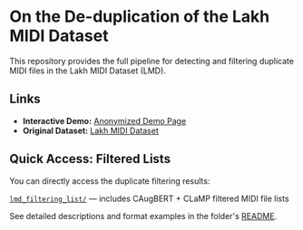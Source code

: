 # On the De-duplication of the Lakh MIDI Dataset

This repository provides the full pipeline for detecting and filtering duplicate MIDI files in the Lakh MIDI Dataset (LMD).

## Links

- **Interactive Demo:** [Anonymized Demo Page](https://anonymous-researcher-mir.github.io/lmd_deduplication/)
- **Original Dataset:** [Lakh MIDI Dataset](https://colinraffel.com/projects/lmd/)


## Quick Access: Filtered Lists

You can directly access the duplicate filtering results:

[`lmd_filtering_list/`](./lmd_filtering_list) — includes CAugBERT + CLaMP filtered MIDI file lists

See detailed descriptions and format examples in the folder's [README](./lmd_filtering_list/README.md).

